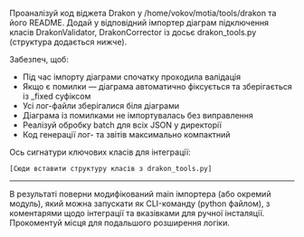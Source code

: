 
Проаналізуй код віджета Drakon у /home/vokov/motia/tools/drakon та його README. Додай у відповідний імпортер діаграм підключення класів DrakonValidator, DrakonCorrector із досьє drakon_tools.py (структура додається нижче).

Забезпеч, щоб:
- Під час імпорту діаграми спочатку проходила валідація
- Якщо є помилки — діаграма автоматично фіксується та зберігається із _fixed суфіксом
- Усі лог-файли зберігалися біля діаграми
- Діаграма із помилками не імпортувалась без виправлення
- Реалізуй обробку batch для всіх JSON у директорії
- Код генерації лог- та звітів максимально компактний

Ось сигнатури ключових класів для інтеграції:

```
[Сюди вставити структуру класів з drakon_tools.py]
```

---
В результаті поверни модифікований main імпортера (або окремий модуль), який можна запускати як CLI-команду (python файлом), з коментарями щодо інтеграції та вказівками для ручної інсталяції. Прокоментуй місця для подальшого розширення логіки.
```